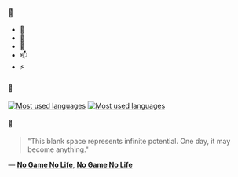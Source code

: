 ### 👋

- 🔭
- 🌱
- 💬
- 📫
- ⚡

#### 🧏

[![Most used languages](https://github-readme-stats-aynah.vercel.app/api/top-langs/?username=aynh&theme=solarized-dark&langs_count=6&layout=compact&hide_title=true)](https://github.com/anuraghazra/github-readme-stats#gh-dark-mode-only)
[![Most used languages](https://github-readme-stats-aynah.vercel.app/api/top-langs/?username=aynh&theme=solarized-light&langs_count=6&layout=compact&hide_title=true)](https://github.com/anuraghazra/github-readme-stats#gh-light-mode-only)

#### 💬

> "This blank space represents infinite potential. One day, it may become anything."

&mdash; [**No Game No Life**](https://myanimelist.net/character.php?q=No%20Game%20No%20Life&cat=character), [**No Game No Life**](https://myanimelist.net/search/all?q=No%20Game%20No%20Life&cat=all)
